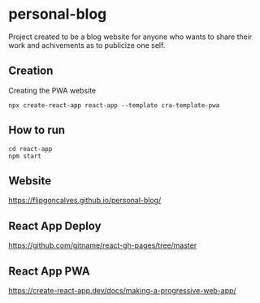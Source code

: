 # personal-blog
Project created to be a blog website for anyone who wants to share their work and achivements as to publicize one self.

## Creation

Creating the PWA website
```
npx create-react-app react-app --template cra-template-pwa
```

## How to run
```
cd react-app
npm start
```

## Website
https://flipgoncalves.github.io/personal-blog/

## React App Deploy
https://github.com/gitname/react-gh-pages/tree/master

## React App PWA
https://create-react-app.dev/docs/making-a-progressive-web-app/